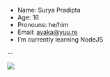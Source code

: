 - Name: Surya Pradipta
- Age: 16
- Pronouns: he/him
- Email: <a href="mailto:ayaka@yuu.re">ayaka@yuu.re</h1>
- I’m currently learning NodeJS

--

[![](https://github-readme-stats.vercel.app/api?username=arnlea&show_icons=true&theme=tokyonight&hide_border=true&locale=en)](https://github.com/arnlea)
